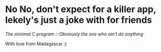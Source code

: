 # No No, don't expect for a killer app, lekely's just a joke with for friends
*The minimal C program :: Obviously the one who ain't do anything*

With love from Madagascar ;)